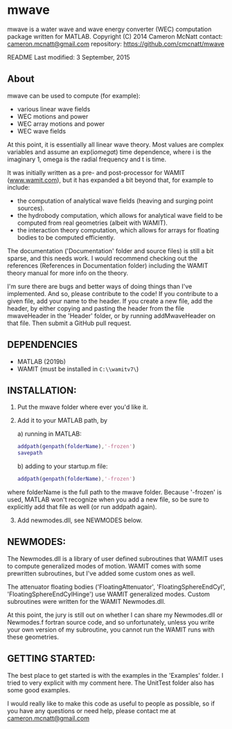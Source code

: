 # mwave
mwave is a water wave and wave energy converter (WEC) computation package written for MATLAB.
Copyright (C) 2014  Cameron McNatt
contact: cameron.mcnatt@gmail.com
repository: https://github.com/cmcnatt/mwave

README Last modified: 3 September, 2015

## About
mwave can be used to compute (for example):
- various linear wave fields
- WEC motions and power
- WEC array motions and power
- WEC wave fields 

At this point, it is essentially all linear wave theory. Most values are complex variables and assume an exp(i*omega*t) time dependence, where i is the imaginary 1, omega is the radial frequency and t is time.

It was initially written as a pre- and post-processor for WAMIT (www.wamit.com), but it has expanded a bit beyond that, for example to include:

- the computation of analytical wave fields (heaving and surging point sources).
- the hydrobody computation, which allows for analytical wave field to be computed from real geometries (albeit with WAMIT).
- the interaction theory computation, which allows for arrays for floating bodies to be computed efficiently. 

The documentation ('Documentation' folder and source files) is still a bit sparse, and this needs work. I would recommend checking out the references (References in Documentation folder) including the WAMIT theory manual for more info on the theory. 

I'm sure there are bugs and better ways of doing things than I've implemented. And so, please contribute to the code! If you contribute to a given file, add your name to the header. If you create a new file, add the header, by either copying and pasting the header from the file mwaveHeader in the 'Header' folder, or by running addMwaveHeader on that file. Then submit a GitHub pull request.

## DEPENDENCIES

 - MATLAB (2019b)
 - WAMIT (must be installed in `C:\\wamitv7\`)

## INSTALLATION:
1) Put the mwave folder where ever you'd like it.
2) Add it to your MATLAB path, by 

	a) running in MATLAB:

	```matlab
	addpath(genpath(folderName),'-frozen')
	savepath
	```

	b) adding to your startup.m file:

	```matlab
	addpath(genpath(folderName),'-frozen')
	```
 
 where folderName is the full path to the mwave folder. Because '-frozen' is used, MATLAB won't recognize when you add a new file, so be sure to explicitly add that file as well (or run addpath again).

3) Add newmodes.dll, see NEWMODES below.

## NEWMODES:
The Newmodes.dll is a library of user defined subroutines that WAMIT uses to compute generalized modes of motion. WAMIT comes with some prewritten subroutines, but I've added some custom ones as well.

The attenuator floating bodies ('FloatingAttenuator', 'FloatingSphereEndCyl', 'FloatingSphereEndCylHinge') use WAMIT generalized modes. Custom subroutines were written for the WAMIT Newmodes.dll.  

At this point, the jury is still out on whether I can share my Newmodes.dll or Newmodes.f fortran source code, and so unfortunately, unless you write your own version of my subroutine, you cannot run the WAMIT runs with these geometries.
 

## GETTING STARTED:
The best place to get started is with the examples in the 'Examples' folder. I tried to very explicit with my comment here. The UnitTest folder also has some good examples.

I would really like to make this code as useful to people as possible, so if you have any questions or need help, please contact me at cameron.mcnatt@gmail.com

 
